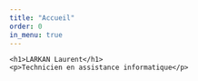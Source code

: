 ```yaml
---
title: "Accueil"
order: 0
in_menu: true
---
```

<section id="accueil">
    
    <h1>LARKAN Laurent</h1>
    <p>Technicien en assistance informatique</p>
    
  </section> 